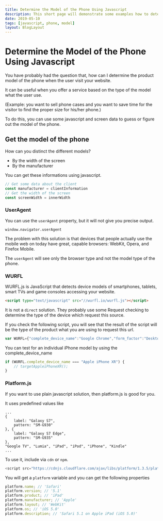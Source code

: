```yaml
---
title: Determine the Model of the Phone Using Javascript
description: This short page will demonstrate some examples how to determine the model of the phone using javascript
date: 2019-05-10
tags: [javascript, phone, model]
layout: BlogLayout
---
```


# Determine the Model of the Phone Using Javascript

You have probably had the question that, how can I determine the product model of the phone when the user visit your website. 

It can be useful when you offer a service based on the type of the model what the user use. 

(Example: you want to sell phone cases and you want to save time for the visitor to find the proper size for his/her phone.)

To do this, you can use some javascript and screen data to guess or figure out the model of the phone.

## Get the model of the phone

How can you distinct the different models?
- By the width of the screen
- By the manufacturer

You can get these informations using javascript.

```javascript
// Get some data about the client
const manufacturer = clientInformation
// Get the width of the screen
const screenWidth = innerWidth
```

### UserAgent

You can use the `userAgent` property, but it will not give you precise output.
```
window.navigator.userAgent
```

The problem with this solution is that devices that people actually use the mobile web on today have great, capable browsers: WebKit, Opera, and Firefox Mobile. 

The `userAgent` will see only the browser type and not the model type of the phone.

### WURFL

WURFL.js is JavaScript that detects device models of smartphones, tablets, smart TVs and game consoles accessing your website.

```html
<script type="text/javascript" src="//wurfl.io/wurfl.js"></script>
```

It is not a `direct` solution. They probably use some Request checking to determine the type of the device which request this source.

If you check the following script, you will see that the result of the script will be the type of the product what you are using to request this url.

```javascript
var WURFL={"complete_device_name":"Google Chrome","form_factor":"Desktop","is_mobile":false};document.dispatchEvent(new Event("WurflJSDetectionComplete",{bubbles:true}));
```
You can test for an individual iPhone model by using the complete_device_name
```javascript
if (WURFL.complete_device_name === "Apple iPhone XR") {
    // targetAppleiPhoneXR();
}
```

### Platform.js

If you want to use plain javascript solution, then platform.js is good for you.

It uses predefined values like
```
...
{
    label: "Galaxy S7",
    pattern: "SM-G930"
}, {
    label: "Galaxy S7 Edge",
    pattern: "SM-G935"
},
"Google TV", "Lumia", "iPad", "iPod", "iPhone", "Kindle"
...
```

To use it, include via `cdn` or `npm`.

```javascript
<script src="https://cdnjs.cloudflare.com/ajax/libs/platform/1.3.5/platform.min.js"></script>
```

You will get a `platform` variable and you can get the following properties

```javascript
platform.name; // 'Safari'
platform.version; // '5.1'
platform.product; // 'iPad'
platform.manufacturer; // 'Apple'
platform.layout; // 'WebKit'
platform.os; // 'iOS 5.0'
platform.description; // 'Safari 5.1 on Apple iPad (iOS 5.0)'
```
